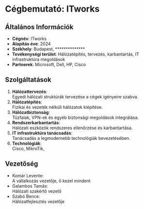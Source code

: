 # Cégbemutató: ITworks
## Általános Információk
 - **Cégnév**: ITworks
 - **Alapítás éve**: 2024
 - **Székhely**: Budapest, **************
 - **Tevékenységi terület**: Hálózatépítés, tervezés, karbantartás, IT infrastruktúra megoldások
 - **Partnerek**: Microsoft, Dell, HP, Cisco


## Szolgáltatások
1. **Hálózattervezés**: <br>
Egyedi hálózati struktúrák tervezése a cégek igényeire szabva.
2. **Hálózatépítés**: <br>
Fizikai és vezeték nélküli hálózatok kiépítése.
3. **Hálózatbiztonság**: <br>
Tűzfalak, VPN-ek és egyéb biztonsági megoldások integrálása.
4. **Rendszerkarbantartás**: <br>
Hálózati eszközök rendszeres ellenőrzése és karbantartása.
5. **IT infrastruktúra tanácsadás**: <br>
Tanácsadás a legmodernebb technológiák bevezetésében.
6. **Technológiák**: <br>
Cisco, MikroTik, 


## Vezetőség
- Komár Levente: <br>
A vállalkozás vezetője, ő kezel mindent
- Galambos Tamás: <br>
Hálózati szakértő vezető
- Szabó Bence: <br>
Hálózatfejlesztés vezetője
